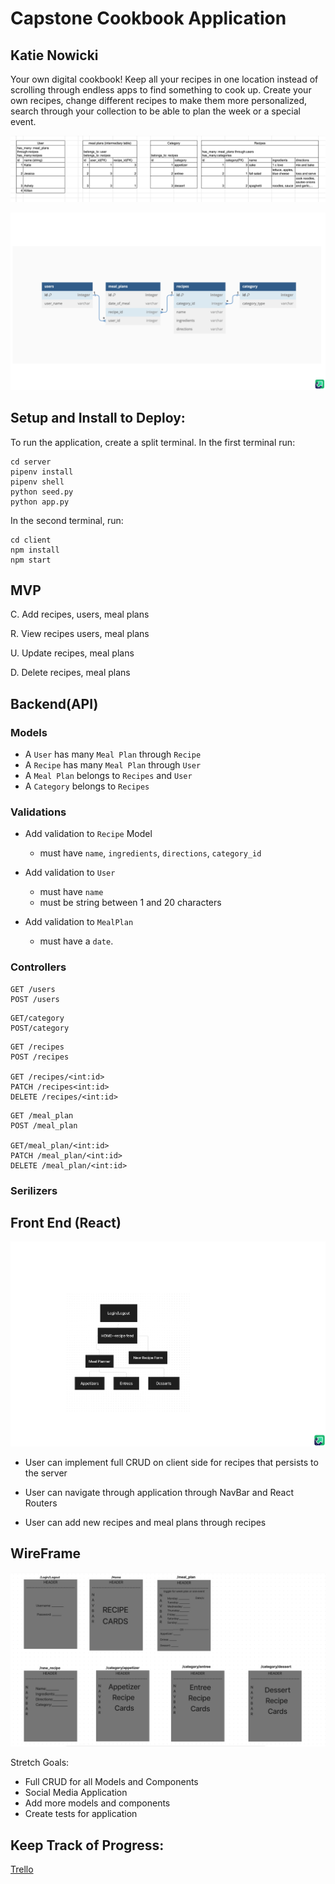 # Capstone Cookbook Application 
## Katie Nowicki


Your own digital cookbook! Keep all your recipes in one location instead of scrolling through endless apps to find something to cook up. Create your own recipes, change different recipes to make them more personalized, search through your collection to be able to plan the week or a special event. 

![domain model](<capstone images - Imgur (4).png>)


![erd](<capstone images - Imgur (2).png>)


## Setup and Install to Deploy:


To run the application, create a split terminal. In the first terminal run:
```
cd server
pipenv install 
pipenv shell 
python seed.py
python app.py
```
In the second terminal, run:
```
cd client
npm install
npm start
```

## MVP 

C. Add recipes, users, meal plans 

R. View recipes users, meal plans

U. Update recipes, meal plans 

D. Delete recipes, meal plans

## Backend(API) 

### Models 
- A `User` has many `Meal Plan` through `Recipe`
- A `Recipe` has many `Meal Plan` through `User`
- A `Meal Plan` belongs to `Recipes` and `User`
- A `Category` belongs to `Recipes`

### Validations 
- Add validation to `Recipe` Model
    - must have `name`, `ingredients`, `directions`, `category_id`

- Add validation to `User`
    - must have `name` 
    - must be string between 1 and 20 characters

- Add validation to `MealPlan` 
    - must have a `date`.
 

### Controllers 

```
GET /users
POST /users
```
```
GET/category 
POST/category
```
```
GET /recipes
POST /recipes 

GET /recipes/<int:id>
PATCH /recipes<int:id>
DELETE /recipes/<int:id>
```
```
GET /meal_plan
POST /meal_plan 

GET/meal_plan/<int:id>
PATCH /meal_plan/<int:id> 
DELETE /meal_plan/<int:id>  
``` 

### Serilizers 

## Front End (React)
![component tree](<capstone images - Imgur.png>)

- User can implement full CRUD on client side for recipes that persists to the server

- User can navigate through application through NavBar and React Routers 

- User can add new recipes and meal plans through recipes 

## WireFrame 

![Wireframe](<capstone images - Imgur (5).png>)













Stretch Goals:

- Full CRUD for all Models and Components
- Social Media Application 
- Add more models and components
- Create tests for application


## Keep Track of Progress:
[Trello](https://trello.com/b/xDMt2Qhs/capstone2024)

